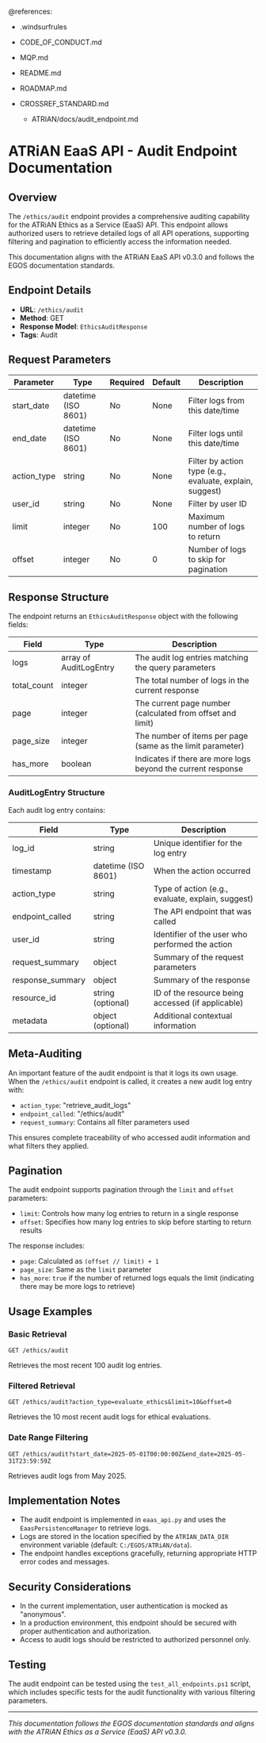 @references:
- .windsurfrules
- CODE_OF_CONDUCT.md
- MQP.md
- README.md
- ROADMAP.md
- CROSSREF_STANDARD.md

  - ATRIAN/docs/audit_endpoint.md

# ATRiAN EaaS API - Audit Endpoint Documentation

## Overview

The `/ethics/audit` endpoint provides a comprehensive auditing capability for the ATRiAN Ethics as a Service (EaaS) API. This endpoint allows authorized users to retrieve detailed logs of all API operations, supporting filtering and pagination to efficiently access the information needed.

This documentation aligns with the ATRiAN EaaS API v0.3.0 and follows the EGOS documentation standards.

## Endpoint Details

- **URL**: `/ethics/audit`
- **Method**: GET
- **Response Model**: `EthicsAuditResponse`
- **Tags**: Audit

## Request Parameters

| Parameter   | Type                | Required | Default | Description                                                    |
|-------------|---------------------|----------|---------|----------------------------------------------------------------|
| start_date  | datetime (ISO 8601) | No       | None    | Filter logs from this date/time                                |
| end_date    | datetime (ISO 8601) | No       | None    | Filter logs until this date/time                               |
| action_type | string              | No       | None    | Filter by action type (e.g., evaluate, explain, suggest)       |
| user_id     | string              | No       | None    | Filter by user ID                                              |
| limit       | integer             | No       | 100     | Maximum number of logs to return                               |
| offset      | integer             | No       | 0       | Number of logs to skip for pagination                          |

## Response Structure

The endpoint returns an `EthicsAuditResponse` object with the following fields:

| Field       | Type                | Description                                                 |
|-------------|---------------------|-------------------------------------------------------------|
| logs        | array of AuditLogEntry | The audit log entries matching the query parameters      |
| total_count | integer             | The total number of logs in the current response            |
| page        | integer             | The current page number (calculated from offset and limit)  |
| page_size   | integer             | The number of items per page (same as the limit parameter)  |
| has_more    | boolean             | Indicates if there are more logs beyond the current response|

### AuditLogEntry Structure

Each audit log entry contains:

| Field            | Type                | Description                                          |
|------------------|---------------------|------------------------------------------------------|
| log_id           | string              | Unique identifier for the log entry                  |
| timestamp        | datetime (ISO 8601) | When the action occurred                             |
| action_type      | string              | Type of action (e.g., evaluate, explain, suggest)    |
| endpoint_called  | string              | The API endpoint that was called                      |
| user_id          | string              | Identifier of the user who performed the action      |
| request_summary  | object              | Summary of the request parameters                    |
| response_summary | object              | Summary of the response                              |
| resource_id      | string (optional)   | ID of the resource being accessed (if applicable)    |
| metadata         | object (optional)   | Additional contextual information                    |

## Meta-Auditing

An important feature of the audit endpoint is that it logs its own usage. When the `/ethics/audit` endpoint is called, it creates a new audit log entry with:
- `action_type`: "retrieve_audit_logs"
- `endpoint_called`: "/ethics/audit"
- `request_summary`: Contains all filter parameters used

This ensures complete traceability of who accessed audit information and what filters they applied.

## Pagination

The audit endpoint supports pagination through the `limit` and `offset` parameters:

- `limit`: Controls how many log entries to return in a single response
- `offset`: Specifies how many log entries to skip before starting to return results

The response includes:
- `page`: Calculated as `(offset // limit) + 1`
- `page_size`: Same as the `limit` parameter
- `has_more`: `true` if the number of returned logs equals the limit (indicating there may be more logs to retrieve)

## Usage Examples

### Basic Retrieval

```http
GET /ethics/audit
```

Retrieves the most recent 100 audit log entries.

### Filtered Retrieval

```http
GET /ethics/audit?action_type=evaluate_ethics&limit=10&offset=0
```

Retrieves the 10 most recent audit logs for ethical evaluations.

### Date Range Filtering

```http
GET /ethics/audit?start_date=2025-05-01T00:00:00Z&end_date=2025-05-31T23:59:59Z
```

Retrieves audit logs from May 2025.

## Implementation Notes

- The audit endpoint is implemented in `eaas_api.py` and uses the `EaasPersistenceManager` to retrieve logs.
- Logs are stored in the location specified by the `ATRIAN_DATA_DIR` environment variable (default: `C:/EGOS/ATRiAN/data`).
- The endpoint handles exceptions gracefully, returning appropriate HTTP error codes and messages.

## Security Considerations

- In the current implementation, user authentication is mocked as "anonymous".
- In a production environment, this endpoint should be secured with proper authentication and authorization.
- Access to audit logs should be restricted to authorized personnel only.

## Testing

The audit endpoint can be tested using the `test_all_endpoints.ps1` script, which includes specific tests for the audit functionality with various filtering parameters.

---

*This documentation follows the EGOS documentation standards and aligns with the ATRiAN Ethics as a Service (EaaS) API v0.3.0.*
